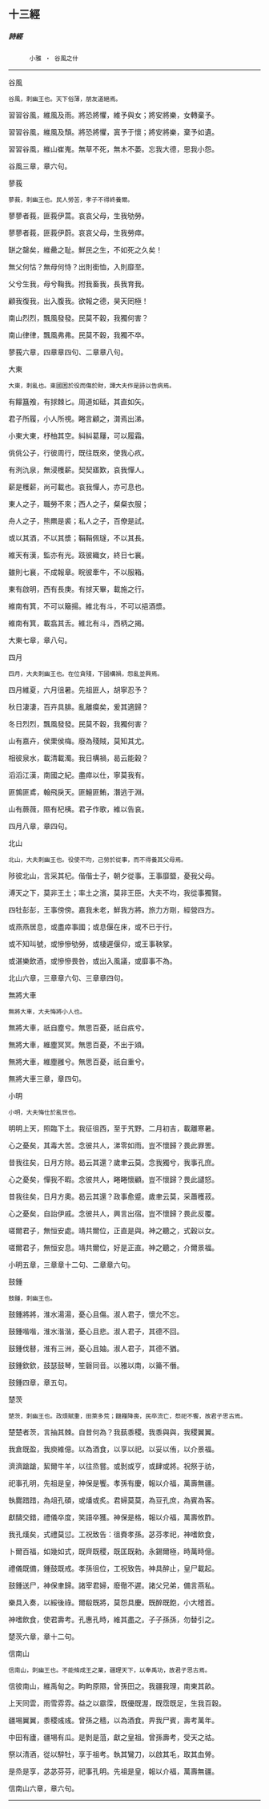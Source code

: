 

## 十三經

##### 詩經
　　　`小雅 ‧ 谷風之什`

* * *

谷風

`谷風，刺幽王也。天下俗薄，朋友道絕焉。`

習習谷風，維風及雨。將恐將懼，維予與女；將安將樂，女轉棄予。

習習谷風，維風及頹。將恐將懼，寘予于懷；將安將樂，棄予如遺。

習習谷風，維山崔嵬。無草不死，無木不萎。忘我大德，思我小怨。

谷風三章，章六句。

蓼莪

`蓼莪，刺幽王也。民人勞苦，孝子不得終養爾。`

蓼蓼者莪，匪莪伊蒿。哀哀父母，生我劬勞。

蓼蓼者莪，匪莪伊蔚。哀哀父母，生我勞瘁。

缾之罄矣，維罍之耻。鮮民之生，不如死之久矣！

無父何怙？無母何恃？出則銜恤，入則靡至。

父兮生我，母兮鞠我。拊我畜我，長我育我。

顧我復我，出入腹我。欲報之德，昊天罔極！

南山烈烈，飄風發發。民莫不穀，我獨何害？

南山律律，飄風弗弗。民莫不穀，我獨不卒。

蓼莪六章，四章章四句、二章章八句。

大東

`大東，刺亂也。東國困於役而傷於財，譚大夫作是詩以告病焉。`

有饛簋飧，有捄棘匕。周道如砥，其直如矢。

君子所履，小人所視。睠言顧之，潸焉出涕。

小東大東，杼柚其空。糾糾葛屨，可以履霜。

佻佻公子，行彼周行，既往既來，使我心疚。

有洌氿泉，無浸穫薪。契契寤歎，哀我憚人。

薪是穫薪，尚可載也。哀我憚人，亦可息也。

東人之子，職勞不來；西人之子，粲粲衣服；

舟人之子，熊羆是裘；私人之子，百僚是試。

或以其酒，不以其漿；鞙鞙佩璲，不以其長。

維天有漢，監亦有光。跂彼織女，終日七襄。

雖則七襄，不成報章。睆彼牽牛，不以服箱。

東有啟明，西有長庚。有捄天畢，載施之行。

維南有箕，不可以簸揚。維北有斗，不可以挹酒漿。

維南有箕，載翕其舌。維北有斗，西柄之揭。

大東七章，章八句。

四月

`四月，大夫刺幽王也。在位貪殘，下國構禍，怨亂並興焉。`

四月維夏，六月徂暑。先祖匪人，胡寧忍予？

秋日淒淒，百卉具腓。亂離瘼矣，爰其適歸？

冬日烈烈，飄風發發。民莫不穀，我獨何害？

山有嘉卉，侯栗侯梅。廢為殘賊，莫知其尤。

相彼泉水，載清載濁。我日構禍，曷云能穀？

滔滔江漢，南國之紀。盡瘁以仕，寧莫我有。

匪鶉匪鳶，翰飛戾天。匪鱣匪鮪，潛逃于淵。

山有蕨薇，隰有杞桋。君子作歌，維以告哀。

四月八章，章四句。

北山

`北山，大夫刺幽王也。役使不均，己勞於從事，而不得養其父母焉。`

陟彼北山，言采其杞。偕偕士子，朝夕從事。王事靡盬，憂我父母。

溥天之下，莫非王土；率土之濱，莫非王臣。大夫不均，我從事獨賢。

四牡彭彭，王事傍傍。嘉我未老，鮮我方將。旅力方剛，經營四方。

或燕燕居息，或盡瘁事國；或息偃在床，或不已于行。

或不知叫號，或慘慘劬勞，或棲遲偃仰，或王事鞅掌。

或湛樂飲酒，或慘慘畏咎，或出入風議，或靡事不為。

北山六章，三章章六句、三章章四句。

無將大車

`無將大車，大夫悔將小人也。`

無將大車，祇自塵兮。無思百憂，祇自疧兮。

無將大車，維塵冥冥。無思百憂，不出于熲。

無將大車，維塵雝兮。無思百憂，祇自重兮。

無將大車三章，章四句。

小明

`小明，大夫悔仕於亂世也。`

明明上天，照臨下土。我征徂西，至于艽野。二月初吉，載離寒暑。

心之憂矣，其毒大苦。念彼共人，涕零如雨。豈不懷歸？畏此罪罟。

昔我往矣，日月方除。曷云其還？歲聿云莫。念我獨兮，我事孔庶。

心之憂矣，憚我不暇。念彼共人，睠睠懷顧。豈不懷歸？畏此譴怒。

昔我往矣，日月方奧。曷云其還？政事愈蹙。歲聿云莫，采蕭穫菽。

心之憂矣，自詒伊戚。念彼共人，興言出宿。豈不懷歸？畏此反覆。

嗟爾君子，無恒安處。靖共爾位，正直是與。神之聽之，式穀以女。

嗟爾君子，無恒安息。靖共爾位，好是正直。神之聽之，介爾景福。

小明五章，三章章十二句、二章章六句。

鼓鍾

`鼓鍾，刺幽王也。`

鼓鍾將將，淮水湯湯，憂心且傷。淑人君子，懷允不忘。

鼓鍾喈喈，淮水湝湝，憂心且悲。淑人君子，其德不回。

鼓鍾伐鼛，淮有三洲，憂心且妯。淑人君子，其德不猶。

鼓鍾欽欽，鼓瑟鼓琴，笙磬同音。以雅以南，以籥不僭。

鼓鍾四章，章五句。

楚茨

`楚茨，刺幽王也。政煩賦重，田萊多荒；饑饉降喪，民卒流亡，祭祀不饗，故君子思古焉。`

楚楚者茨，言抽其棘。自昔何為？我蓺黍稷。我黍與與，我稷翼翼。

我倉既盈，我庾維億。以為酒食，以享以祀。以妥以侑，以介景福。

濟濟蹌蹌，絜爾牛羊，以往烝嘗。或剝或亨，或肆或將。祝祭于祊，

祀事孔明，先祖是皇，神保是饗。孝孫有慶，報以介福，萬壽無疆。

執爨踖踖，為俎孔碩，或燔或炙。君婦莫莫，為豆孔庶，為賓為客。

獻醻交錯，禮儀卒度，笑語卒獲。神保是格，報以介福，萬壽攸酢。

我孔熯矣，式禮莫愆。工祝致告：徂賚孝孫。苾芬孝祀，神嗜飲食，

卜爾百福，如幾如式，既齊既稷，既匡既勑。永錫爾極，時萬時億。

禮儀既備，鍾鼓既戒。孝孫徂位，工祝致告。神具醉止，皇尸載起。

鼓鍾送尸，神保聿歸。諸宰君婦，廢徹不遲。諸父兄弟，備言燕私。

樂具入奏，以綏後祿。爾殽既將，莫怨具慶。既醉既飽，小大稽首。

神嗜飲食，使君壽考。孔惠孔時，維其盡之。子子孫孫，勿替引之。

楚茨六章，章十二句。

信南山

`信南山，刺幽王也。不能脩成王之業，疆理天下，以奉禹功，故君子思古焉。`

信彼南山，維禹甸之。畇畇原隰，曾孫田之。我疆我理，南東其畝。

上天同雲，雨雪雰雰。益之以霢霂，既優既渥，既霑既足，生我百穀。

疆埸翼翼，黍稷彧彧。曾孫之穡，以為酒食。畀我尸賓，壽考萬年。

中田有廬，疆埸有瓜。是剝是菹，獻之皇祖。曾孫壽考，受天之祜。

祭以清酒，從以騂牡，享于祖考。執其鸞刀，以啟其毛，取其血膋。

是烝是享，苾苾芬芬，祀事孔明。先祖是皇，報以介福，萬壽無疆。

信南山六章，章六句。

* * *

